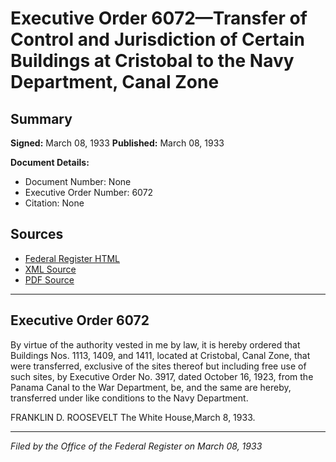 # Executive Order 6072—Transfer of Control and Jurisdiction of Certain Buildings at Cristobal to the Navy Department, Canal Zone

## Summary

**Signed:** March 08, 1933
**Published:** March 08, 1933

**Document Details:**
- Document Number: None
- Executive Order Number: 6072
- Citation: None

## Sources
- [Federal Register HTML](https://www.presidency.ucsb.edu/documents/executive-order-6072-transfer-control-and-jurisdiction-certain-buildings-cristobal-the)
- [XML Source](None)
- [PDF Source](None)

---

## Executive Order 6072

By virtue of the authority vested in me by law, it is hereby ordered that Buildings Nos. 1113, 1409, and 1411, located at Cristobal, Canal Zone, that were transferred, exclusive of the sites thereof but including free use of such sites, by Executive Order No. 3917, dated October 16, 1923, from the Panama Canal to the War Department, be, and the same are hereby, transferred under like conditions to the Navy Department.

FRANKLIN D. ROOSEVELT
The White House,March 8, 1933.

---

*Filed by the Office of the Federal Register on March 08, 1933*
